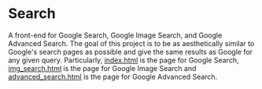 # Search
A front-end for Google Search, Google Image Search, and Google Advanced Search. The goal of this project is to be as aesthetically similar to
Google's search pages as possible and give the same results as Google for any given query. Particularly, [index.html](/index.html) is the page
for Google Search, [img_search.html](/img_search.html) is the page for Google Image Search and [advanced_search.html](/advanced_search.html) is
the page for Google Advanced Search.
